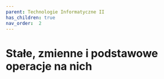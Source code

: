 ```yaml
---
parent: Technologie Informatyczne II
has_children: true
nav_order:  2
---
```


# Stałe, zmienne i podstawowe operacje na nich
